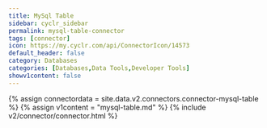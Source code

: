 ```yaml
---
title: MySql Table
sidebar: cyclr_sidebar
permalink: mysql-table-connector
tags: [connector]
icon: https://my.cyclr.com/api/ConnectorIcon/14573
default_header: false
category: Databases
categories: [Databases,Data Tools,Developer Tools]
showv1content: false
---
```

{% assign connectordata = site.data.v2.connectors.connector-mysql-table %}
{% assign v1content = "mysql-table.md" %}
{% include v2/connector/connector.html %}	